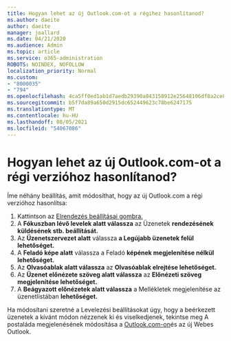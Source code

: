 ```yaml
---
title: Hogyan lehet az új Outlook.com-ot a régihez hasonlítanod?
ms.author: daeite
author: daeite
manager: joallard
ms.date: 04/21/2020
ms.audience: Admin
ms.topic: article
ms.service: o365-administration
ROBOTS: NOINDEX, NOFOLLOW
localization_priority: Normal
ms.custom:
- "8000035"
- "794"
ms.openlocfilehash: 4ca5ff0ed1ab1d7aedb29390a843158912e25648106df8a2ce88a0b8458d62fa
ms.sourcegitcommit: b5f7da89a650d2915dc652449623c78be6247175
ms.translationtype: MT
ms.contentlocale: hu-HU
ms.lasthandoff: 08/05/2021
ms.locfileid: "54067086"
---
```

# <a name="how-to-make-the-new-outlookcom-look-like-the-old-version"></a>Hogyan lehet az új Outlook.com-ot a régi verzióhoz hasonlítanod?

Íme néhány beállítás, amit módosíthat, hogy az új Outlook.com a régi verzióhoz hasonlítsa:

1. Kattintson az [Elrendezés beállításai gombra.](https://outlook.live.com/mail/options/mail/layout)
1. A **Fókuszban lévő levelek alatt válassza** az Üzenetek **rendezésének küldésének stb. beállítását.**
1. Az **Üzenetszervezet alatt** válassza **a Legújabb üzenetek felül lehetőséget.**
1. A **Feladó képe alatt** válassza a Feladó **képének megjelenítése nélkül lehetőséget.**
1. Az **Olvasóablak alatt válassza** az **Olvasóablak elrejtése lehetőséget.**
1. Az **Üzenet előnézete szöveg alatt válassza** az **Előnézeti szöveg megjelenítése lehetőséget.**
1. A **Beágyazott előnézetek alatt válassza** a Mellékletek megjelenítése az üzenetlistában **lehetőséget.**

Ha módosítani szeretné a Levelezési beállításokat úgy, hogy a beérkezett üzenetek a kívánt módon nézzenek ki és viselkedjenek, tekintse meg A postaláda megjelenésének módosítása a [Outlook.com-on](https://support.office.com/article/b41c2ecb-f23c-42b3-b7f8-659646d5e58c?wt.mc_id=Office_Outlook_com_Alchemy)és az új Webes Outlook.
